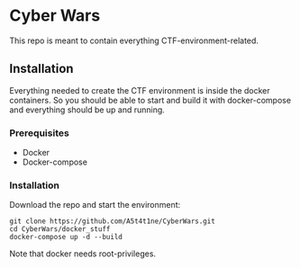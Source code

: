 # Cyber Wars

This repo is meant to contain everything CTF-environment-related.


## Installation

Everything needed to create the CTF environment is inside the docker containers. So you should be able to start and build it with docker-compose and everything should be up and running.

### Prerequisites

- Docker
- Docker-compose

### Installation

Download the repo and start the environment:

```
git clone https://github.com/A5t4t1ne/CyberWars.git
cd CyberWars/docker_stuff
docker-compose up -d --build
```

Note that docker needs root-privileges.



